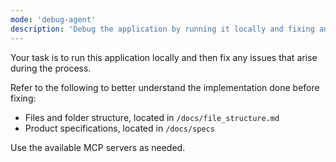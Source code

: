 ```yaml
---
mode: 'debug-agent'
description: 'Debug the application by running it locally and fixing any errors encountered.
---
```

Your task is to run this application locally and then fix any issues that arise during the process.

Refer to the following to better understand the implementation done before fixing:
- Files and folder structure, located in `/docs/file_structure.md`
- Product specifications, located in `/docs/specs`

Use the available MCP servers as needed.